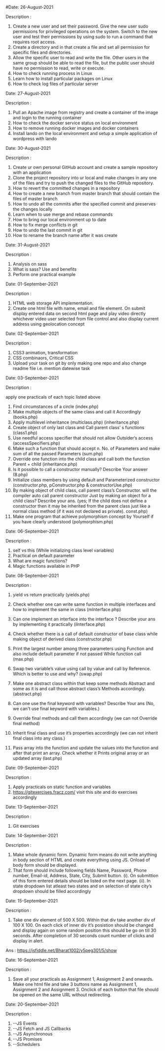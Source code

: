 
#Date: 26-August-2021

Description :

1. Create a new user and set their password. Give the new user sudo permissions for privileged     operations on the system. Switch to the new user and test their permissions by using sudo to run a command that requires root access.
2. Create a directory and in that create a file and set all permission for specific files and directories.
3. Allow the specific user to read and write the file. Other users in the same group should be able to read the file, but the public user should have no permission to read, write or execute.
4. How to check running process in Linux
5. Learn how to install particular packages on Linux
6. How to check log files of particular server

Date: 27-August-2021

Description :

1. Pull an Apache image from registry and create a container of the image and login to the running container
2. How to check the docker service status on local environment
3. How to remove running docker images and docker containers
4. Install lando on the local environment and setup a simple application of wordpress with lando

Date: 30-August-2021

Description :

1. Create ur own personal GitHub account and create a sample repository with an application
2. Clone the project repository into ur local and make changes in any one of the files and try to push the changed files to the GitHub repository.
3. How to revert the committed changes in a repository
4. How to create a new branch from master branch that should contain the files of master branch
5. How to undo all the commits after the specified commit and preserves the changes locally
6. Learn when to use merge and rebase commands
7. How to bring our local environment up to date
8. How to fix merge conflicts in git
9. How to undo the last commit in git
10. How to rename the branch name after it was create

Date: 31-August-2021

Description :

1. Analysis on sass
2. What is sass? Use and benefits
3. Perform one practical example

Date: 01-September-2021

Description :

1. HTML web storage API implementation.
2. Create one html file with name, email and file element. On submit display entered data on second html page and play video directly whichever video user selected    from file control and also display current address using geolocation concept



Date: 02-September-2021

Description : 

1. CSS3 animation, transformation
2. CSS combinaors, Critical CSS
3. Upload your task on git by only making one repo and also change readme file i.e.
   mention datewise task

Date: 03-September-2021

Description : 

apply one practicals of each topic listed above

1. Find circumstances of a circle (index.php)
2. Make multiple objects of the same class and call it Accordingly (books.php)
3. Apply multilevel inheritance (multiclass.php) (inheritance.php)
4. Create object of only last class and Call parent class’ s functions (class1.php)
5. Use needful access specifier that should not allow Outsider’s access (accessSpecifiers.php)
6. Make such a function that should accept n. No. of
Parameters and make sum of all the passed
Parameters (sum.php)
7. Override one function into the child class and call both the
function Parent + child (inheritance.php)
8. Is it possible to call a constructor manually? Describe Your answer (8.php)
9. Initialize class members by using default and
Parameterized constructor (constructor.php, pConstructor.php & constructorUse.php)
10. By making object of child class, call parent class’s
Constructor. will the compiler auto call parent constructor
Just by making an object for a child class? Describe your ans.
(yes;  If the child does not define a constructor then it may 
be inherited from the parent class just like a normal class 
method (if it was not declared as private).  const.php)
11. Make one program that achieve polymorphism concept by
Yourself if you have clearly understood (polymorphism.php)

Date: 06-September-2021

Description : 

1. self vs this (While initializing class level variables)
2. Practical on default parameter
3. What are magic functions?
4. Magic functions available in PHP

Date: 08-September-2021

Description : 

1. yield vs return practically (yields.php)

2. Check whether one can write same function in multiple
interfaces and how to implement the same in class (mInterface.php)

3. Can one implement an interface into the interface ?
Describe your ans by implementing it practically (iInterface.php)

4. Check whether there is a call of default constructor of base
class while making object of derived class (constructor.php)

5. Print the largest number among three parameters using
Function and also include default parameter if not passed While function call (max.php)

6. Swap two variable’s value using call by value and call by
Reference. Which is better to use and why? (swap.php)

7. Make one abstract class within that keep some methods
Abstract and some as it is and call those abstract class’s Methods accordingly. (abstract.php)

8. Can one use the final keyword with variables? Describe Your ans  (No, we can't use final keyword with variables.)

9. Override final methods and call them accordingly (we can not Override final method)

10. Inherit final class and use it’s properties accordingly (we can not inherit final class into any class.)

11. Pass array into the function and update the values into the
function and after that print an array. Check whether it
Prints original array or an updated array (last.php)

Date: 09-September-2021

Description :

1. Apply practicals on static function and variables
2. https://gitexercises.fracz.com/ visit this site and do exercises accordingly

Date: 13-September-2021

Description :

1. Git exercises

     

Date: 14-September-2021

Description :

1. Make whole dynamic form. Dynamic form means do not write anything in body section of HTML and
create everything using JS. Onload of body form should be displayed.
2. That form should include following fields
Name, Password, Phone number, Email-id, Address, State, City, Submit button.
(i). On submittion of this form entered details should be listed on the next page.
(ii). In state dropdown list atleast two states and on selection of state city’s dropdown should be filled accordingly

Date: 15-September-2021

Description :

1. Take one div element of 500 X 500. Within that div take another div of 100 X 100. On each click of inner div it’s posistion should be changed and display again on some random position this should be go on till 30 seconds. After completion of 30 seconds count number of clicks and display in alert.

Ans : https://jsfiddle.net/Bharat1002/y5peg301/5/show

Date: 16-September-2021

Description :

1. Save all your practicals as Assignment 1, Assignment 2 and onwards.
Make one html file and take 3 buttons name as Assignment 1, Assignment 2 and Assignment 3.
Onclick of each button that file should be opened on the same URL without redirecting.

Date: 20-September-2021

Description :

1. --JS Events
2. --JS Fetch and JS Callbacks
3. --JS Asynchronous
4. --JS Promises
5. --Schedulers
